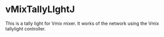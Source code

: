 # vMixTallyLIghtJ
This is a tally light for Vmix mixer. It works of the network using the Vmix tallylight controller. 

